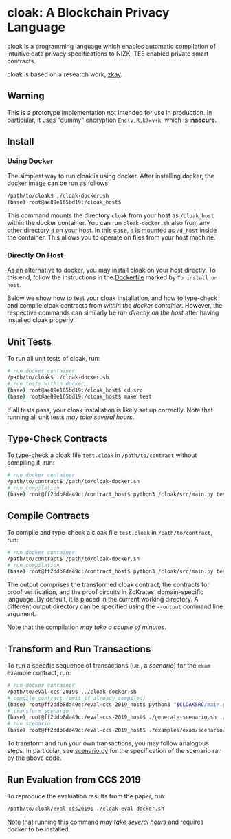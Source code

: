 # cloak: A Blockchain Privacy Language

cloak is a programming language which enables
automatic compilation of intuitive data privacy specifications to NIZK, TEE enabled
private smart contracts.

cloak is based on a research work, [zkay](https://github.com/eth-sri/zkay.git).

## Warning

This is a prototype implementation not intended for use in production. In
particular, it uses "dummy" encryption `Enc(v,R,k)=v+k`, which is **insecure**.

## Install

### Using Docker

The simplest way to run cloak is using docker. After installing docker, the docker image can be run
as follows:

```bash
/path/to/cloak$ ./cloak-docker.sh
(base) root@ae09e165bd19:/cloak_host$
```

This command mounts the directory `cloak` from your host as `/cloak_host`
within the docker container. You can run `cloak-docker.sh` also from any other directory `d` on your host.
In this case, `d` is mounted as `/d_host` inside the container.
This allows you to operate on files from your host machine.

### Directly On Host

As an alternative to docker, you may install cloak on your host directly. To this end, follow
the instructions in the [Dockerfile](./install/Dockerfile) marked by `To install on host`.

Below we show how to test your cloak installation, and how to type-check and
compile cloak contracts from _within the docker container_. However, the
respective commands can similarly be _run directly on the host_ after having
installed cloak properly.

## Unit Tests

To run all unit tests of cloak, run:

```bash
# run docker container
/path/to/cloak$ ./cloak-docker.sh
# run tests within docker
(base) root@ae09e165bd19:/cloak_host$ cd src
(base) root@ae09e165bd19:/cloak_host$ make test
```

If all tests pass, your cloak installation is likely set up correctly.
Note that running all unit tests _may take several hours_.

## Type-Check Contracts

To type-check a cloak file `test.cloak` in `/path/to/contract` without compiling it, run:

```bash
# run docker container
/path/to/contract$ /path/to/cloak-docker.sh
# run compilation
(base) root@ff2ddb8da49c:/contract_host$ python3 /cloak/src/main.py test.cloak --type-check
```

## Compile Contracts

To compile and type-check a cloak file `test.cloak` in `/path/to/contract`, run:

```bash
# run docker container
/path/to/contract$ /path/to/cloak-docker.sh
# run compilation
(base) root@ff2ddb8da49c:/contract_host$ python3 /cloak/src/main.py test.cloak
```

The output comprises the transformed cloak contract, the contracts for proof verification,
and the proof circuits in ZoKrates' domain-specific language. By default, it is placed
in the current working directory. A different output directory can be specified using
the `--output` command line argument.

Note that the compilation _may take a couple of minutes_.

## Transform and Run Transactions

To run a specific sequence of transactions (i.e., a _scenario_) for the `exam`
example contract, run:

```bash
# run docker container
/path/to/eval-ccs-2019$ ../cloak-docker.sh
# compile contract (omit if already compiled)
(base) root@ff2ddb8da49c:/eval-ccs-2019_host$ python3 "$CLOAKSRC/main.py" --output ./examples/exam/compiled ./examples/exam/exam.sol
# transform scenario
(base) root@ff2ddb8da49c:/eval-ccs-2019_host$ ./generate-scenario.sh ./examples/exam
# run scenario
(base) root@ff2ddb8da49c:/eval-ccs-2019_host$ ./examples/exam/scenario/runner.sh
```

To transform and run your own transactions, you may follow analogous steps. In
particular, see [scenario.py](./eval-ccs2019/examples/exam/scenario.py) for the
specification of the scenario ran by the above code.

## Run Evaluation from CCS 2019

To reproduce the evaluation results from the paper, run:

```bash
/path/to/cloak/eval-ccs2019$ ./cloak-eval-docker.sh
```

Note that running this command _may take several hours_ and requires docker
to be installed.

